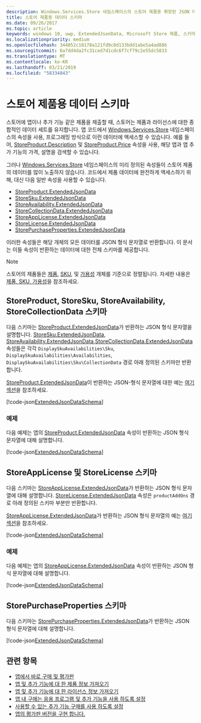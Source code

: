 ```yaml
---
description: Windows.Services.Store 네임스페이스의 스토어 제품용 확장된 JSON 데이터 스키마에 대해 설명합니다.
title: 스토어 제품용 데이터 스키마
ms.date: 09/26/2017
ms.topic: article
keywords: windows 10, uwp, ExtendedJsonData, Microsoft Store 제품, 스키마
ms.localizationpriority: medium
ms.openlocfilehash: 344052c18178a121fd9c8d133bdd1abe5a4ad886
ms.sourcegitcommit: 6a7dd4da2fc31ced7d1cdc6f7cf79c2e55dc5833
ms.translationtype: MT
ms.contentlocale: ko-KR
ms.lasthandoff: 03/21/2019
ms.locfileid: "58334843"
---
```

# <a name="data-schemas-for-store-products"></a>스토어 제품용 데이터 스키마

스토어에 앱이나 추가 기능 같은 제품을 제출할 때, 스토어는 제품과 라이선스에 대한 종합적인 데이터 세트를 유지합니다. 앱 코드에서 [Windows.Services.Store](https://msdn.microsoft.com/library/windows/apps/windows.services.store.aspx) 네임스페이스의 속성을 사용, 프로그래밍 방식으로 이런 데이터에 액세스할 수 있습니다. 예를 들어, [StoreProduct.Description](https://docs.microsoft.com/uwp/api/windows.services.store.storeproduct.Description) 및 [StoreProduct.Price](https://docs.microsoft.com/uwp/api/windows.services.store.storeproduct.Price) 속성을 사용, 해당 앱과 앱 추가 기능의 가격, 설명을 검색할 수 있습니다.

그러나 [Windows.Services.Store](https://msdn.microsoft.com/library/windows/apps/windows.services.store.aspx) 네임스페이스의 미리 정의된 속성들이 스토어 제품의 데이터를 많이 노출하지 않습니다. 코드에서 제품 데이터에 완전하게 액세스하기 위해, 대신 다음 일반 속성을 사용할 수 있습니다.

* [StoreProduct.ExtendedJsonData](https://docs.microsoft.com/uwp/api/windows.services.store.storeproduct.ExtendedJsonData)
* [StoreSku.ExtendedJsonData](https://docs.microsoft.com/uwp/api/windows.services.store.storesku.ExtendedJsonData)
* [StoreAvailability.ExtendedJsonData](https://docs.microsoft.com/uwp/api/windows.services.store.storeavailability.ExtendedJsonData)
*   [StoreCollectionData.ExtendedJsonData](https://docs.microsoft.com/uwp/api/windows.services.store.storecollectiondata.ExtendedJsonData)
*   [StoreAppLicense.ExtendedJsonData](https://docs.microsoft.com/uwp/api/windows.services.store.storeapplicense.ExtendedJsonData)
* [StoreLicense.ExtendedJsonData](https://docs.microsoft.com/uwp/api/windows.services.store.storelicense.ExtendedJsonData)
*   [StorePurchaseProperties.ExtendedJsonData](https://docs.microsoft.com/uwp/api/windows.services.store.storepurchaseproperties.ExtendedJsonData)

이러한 속성들은 해당 개체의 모든 데이터를 JSON 형식 문자열로 반환합니다. 이 문서는 이들 속성이 반환하는 데이터에 대한 전체 스키마를 제공합니다.

> [!NOTE]
> 스토어의 제품들은 [제품](https://docs.microsoft.com/uwp/api/windows.services.store.storeproduct), [SKU](https://docs.microsoft.com/uwp/api/windows.services.store.storesku), 및 [가용성](https://docs.microsoft.com/uwp/api/windows.services.store.storeavailability) 개체를 기준으로 정렬됩니다. 자세한 내용은 [제품, SKU, 가용성](in-app-purchases-and-trials.md#products-skus)을 참조하세요.

## <a name="schema-for-storeproduct-storesku-storeavailability-and-storecollectiondata"></a>StoreProduct, StoreSku, StoreAvailability, StoreCollectionData 스키마

다음 스키마는 [StoreProduct.ExtendedJsonData](https://docs.microsoft.com/uwp/api/windows.services.store.storeproduct.ExtendedJsonData)가 반환하는 JSON 형식 문자열을 설명합니다. [StoreSku.ExtendedJsonData](https://docs.microsoft.com/uwp/api/windows.services.store.storesku.ExtendedJsonData), [StoreAvailability.ExtendedJsonData](https://docs.microsoft.com/uwp/api/windows.services.store.storeavailability.ExtendedJsonData),[StoreCollectionData.ExtendedJsonData](https://docs.microsoft.com/uwp/api/windows.services.store.storecollectiondata.ExtendedJsonData) 속성들은 각각 `DisplaySkuAvailabilities\Sku`, `DisplaySkuAvailabilities\Availabilities`, `DisplaySkuAvailabilities\Sku\CollectionData` 경로 아래 정의된 스키마만 반환합니다.

[StoreProduct.ExtendedJsonData](https://docs.microsoft.com/uwp/api/windows.services.store.storeproduct.ExtendedJsonData)이 반환하는 JSON-형식 문자열에 대한 예는 [여기 섹션](#product-example)을 참조하세요.

[!code-json[ExtendedJsonDataSchema](./code/InAppPurchasesAndLicenses_RS1/json/StoreProduct.ExtendedJsonData.json#L1-L729)]

<span id="product-example" />

### <a name="example"></a>예제

다음 예제는 앱의 [StoreProduct.ExtendedJsonData](https://docs.microsoft.com/uwp/api/windows.services.store.storeproduct.ExtendedJsonData) 속성이 반환하는 JSON 형식 문자열에 대해 설명합니다.

[!code-json[ExtendedJsonDataSchema](./code/InAppPurchasesAndLicenses_RS1/json/StoreProduct.ExtendedJsonDataExample.json#L1-L268)]

## <a name="schema-for-storeapplicense-and-storelicense"></a>StoreAppLicense 및 StoreLicense 스키마

다음 스키마는 [StoreAppLicense.ExtendedJsonData](https://docs.microsoft.com/uwp/api/windows.services.store.storeapplicense.ExtendedJsonData)가 반환하는 JSON 형식 문자열에 대해 설명합니다. [StoreLicense.ExtendedJsonData](https://docs.microsoft.com/uwp/api/windows.services.store.storelicense.ExtendedJsonData) 속성은 `productAddOns` 경로 아래 정의된 스키마 부분만 반환합니다.

[StoreAppLicense.ExtendedJsonData](https://docs.microsoft.com/uwp/api/windows.services.store.storeapplicense.ExtendedJsonData)가 반환하는 JSON 형식 문자열의 예는 [여기 섹션](#license-example)을 참조하세요.

[!code-json[ExtendedJsonDataSchema](./code/InAppPurchasesAndLicenses_RS1/json/StoreAppLicense.ExtendedJsonData.json#L1-L80)]

<span id="license-example" />

### <a name="example"></a>예제

다음 예제는 앱의 [StoreAppLicense.ExtendedJsonData](https://docs.microsoft.com/uwp/api/windows.services.store.storeapplicense.ExtendedJsonData) 속성이 반환하는 JSON 형식 문자열에 대해 설명합니다.

[!code-json[ExtendedJsonDataSchema](./code/InAppPurchasesAndLicenses_RS1/json/StoreAppLicense.ExtendedJsonDataExample.json#L1-L28)]

## <a name="schema-for-storepurchaseproperties"></a>StorePurchaseProperties 스키마

다음 스키마는 [StorePurchaseProperties.ExtendedJsonData](https://docs.microsoft.com/uwp/api/windows.services.store.storepurchaseproperties.ExtendedJsonData)가 반환하는 JSON 형식 문자열에 대해 설명합니다.

[!code-json[ExtendedJsonDataSchema](./code/InAppPurchasesAndLicenses_RS1/json/StorePurchaseProperties.ExtendedJsonData.json#L1-L12)]

## <a name="related-topics"></a>관련 항목

* [앱에서 바로 구매 및 평가판](in-app-purchases-and-trials.md)
* [앱 및 추가 기능에 대 한 제품 정보 가져오기](get-product-info-for-apps-and-add-ons.md)
* [앱 및 추가 기능에 대 한 라이선스 정보 가져오기](get-license-info-for-apps-and-add-ons.md)
* [앱 내 구매는 응용 프로그램 및 추가 기능을 사용 하도록 설정](enable-in-app-purchases-of-apps-and-add-ons.md)
* [사용할 수 있는 추가 기능 구매를 사용 하도록 설정](enable-consumable-add-on-purchases.md)
* [앱의 평가판 버전을 구현 합니다.](implement-a-trial-version-of-your-app.md)
